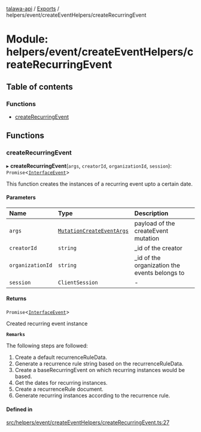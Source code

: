 [talawa-api](../README.md) / [Exports](../modules.md) / helpers/event/createEventHelpers/createRecurringEvent

# Module: helpers/event/createEventHelpers/createRecurringEvent

## Table of contents

### Functions

- [createRecurringEvent](helpers_event_createEventHelpers_createRecurringEvent.md#createrecurringevent)

## Functions

### createRecurringEvent

▸ **createRecurringEvent**(`args`, `creatorId`, `organizationId`, `session`): `Promise`\<[`InterfaceEvent`](../interfaces/models_Event.InterfaceEvent.md)\>

This function creates the instances of a recurring event upto a certain date.

#### Parameters

| Name | Type | Description |
| :------ | :------ | :------ |
| `args` | [`MutationCreateEventArgs`](types_generatedGraphQLTypes.md#mutationcreateeventargs) | payload of the createEvent mutation |
| `creatorId` | `string` | _id of the creator |
| `organizationId` | `string` | _id of the organization the events belongs to |
| `session` | `ClientSession` | - |

#### Returns

`Promise`\<[`InterfaceEvent`](../interfaces/models_Event.InterfaceEvent.md)\>

Created recurring event instance

**`Remarks`**

The following steps are followed:
1. Create a default recurrenceRuleData.
2. Generate a recurrence rule string based on the recurrenceRuleData.
3. Create a baseRecurringEvent on which recurring instances would be based.
4. Get the dates for recurring instances.
5. Create a recurrenceRule document.
6. Generate recurring instances according to the recurrence rule.

#### Defined in

[src/helpers/event/createEventHelpers/createRecurringEvent.ts:27](https://github.com/PalisadoesFoundation/talawa-api/blob/53234da/src/helpers/event/createEventHelpers/createRecurringEvent.ts#L27)
